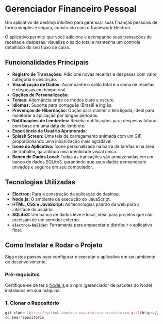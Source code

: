 # Gerenciador Financeiro Pessoal

Um aplicativo de desktop intuitivo para gerenciar suas finanças pessoais de forma simples e segura, construído com o framework Electron.

O aplicativo permite que você adicione e acompanhe suas transações de receitas e despesas, visualize o saldo total e mantenha um controle detalhado do seu fluxo de caixa.

## Funcionalidades Principais

* **Registro de Transações:** Adicione novas receitas e despesas com valor, categoria e descrição.
* **Visualização de Dados:** Acompanhe o saldo total e a soma de receitas e despesas em tempo real.
* **Opções de Personalização:**
* **Temas:** Alternância entre os modos claro e escuro.
* **Idiomas:** Suporte para português (Brasil) e inglês.
* **Prevenção de Hibernação:** Opção para manter a tela ligada, ideal para monitorar a aplicação por longos períodos.
* **Notificações de Lembretes:** Receba notificações para despesas futuras com base em uma data de lembrete.
* **Experiência de Usuário Aprimorada:**
* **Splash Screen:** Uma tela de carregamento animada com um GIF, proporcionando uma inicialização mais agradável.
* **Ícone do Aplicativo:** Ícone personalizado na barra de tarefas e na área de trabalho, garantindo uma identidade visual única.
* **Banco de Dados Local:** Todas as transações são armazenadas em um banco de dados SQLite3, garantindo que seus dados permaneçam privados e seguros em seu computador.

## Tecnologias Utilizadas

* **Electron:** Para a construção da aplicação de desktop.
* **Node.js:** O ambiente de execução do JavaScript.
* **HTML, CSS e JavaScript:** As tecnologias padrão da web para a interface do usuário.
* **SQLite3:** Um banco de dados leve e local, ideal para projetos que não precisam de um servidor externo.
* **`electron-builder`:** Ferramenta para empacotar e distribuir o aplicativo final.

## Como Instalar e Rodar o Projeto

Siga estes passos para configurar e executar o aplicativo em seu ambiente de desenvolvimento.

### Pré-requisitos
Certifique-se de ter o [Node.js](https://nodejs.org/) e o npm (gerenciador de pacotes do Node) instalados em sua máquina.

### 1. Clonar o Repositório
```bash
git clone [https://github.com/seu-usuario/seu-repositorio.git](https://github.com/seu-usuario/seu-repositorio.git)
cd seu-repositorio